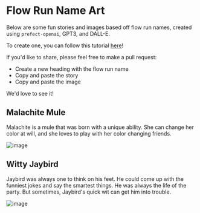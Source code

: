 # Flow Run Name Art

Below are some fun stories and images based off flow run names, created using `prefect-openai`, GPT3, and DALL-E.

To create one, you can follow this tutorial [here](/#create-a-story-around-a-flow-run-name-with-gpt3-and-dall-e)!

If you'd like to share, please feel free to make a pull request:

- Create a new heading with the flow run name
- Copy and paste the story
- Copy and paste the image

We'd love to see it!

## Malachite Mule

Malachite is a mule that was born with a unique ability. She can change her color at will, and she loves to play with her color changing friends.

![image](https://user-images.githubusercontent.com/15331990/213823744-84169213-7e09-41c1-a073-7d8c8a3221d8.png)

## Witty Jaybird

Jaybird was always one to think on his feet. He could come up with the funniest jokes and say the smartest things. He was always the life of the party. But sometimes, Jaybird's quick wit can get him into trouble.

![image](https://user-images.githubusercontent.com/15331990/213823732-ad10140d-5c9f-4baa-812d-dc4f48d2ffc6.png)
